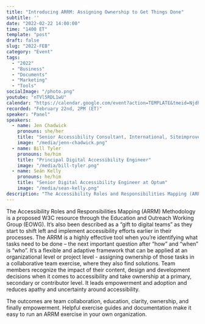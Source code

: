 ```yaml
---
title: "Introducing ARRM: Assigning Ownership to Get Things Done"
subtitle: ''
date: "2022-02-22 14:00:00"
time: "1400 ET"
template: "post"
draft: false
slug: "2022-FEB"
category: "Event"
tags:
  - "2022"
  - "Business"
  - "Documents"
  - "Marketing"
  - "Tools"
socialImage: "/photo.png"
youtube: "nTVl5RDL1wU"
calendar: "https://calendar.google.com/event?action=TEMPLATE&tmeid=NjdhY2kwYnI3cTRmc2RxdHU2NWdmcDVjbGUgYWNjZXNzaWJpbGl0eXRhbGtzQG0&tmsrc=accessibilitytalks%40gmail.com"
recorded: "February 22nd, 2PM (ET)"
speaker: "Panel"
speakers:
  - name: Jen Chadwick
    pronouns: she/her
    title: "Senior Accessibility Consultant, International, Siteimprove"
    image: "/media/jenn-chadwick.png"
  - name: Bill Tyler
    pronouns: he/him
    title: "Principal Digital Accessibility Engineer"
    image: "/media/bill-tyler.png"
  - name: Seán Kelly
    pronouns: he/him
    title: "Senior Digital Accessibility Engineer at Optum"
    image: "/media/sean-kelly.png"
description: "The Accessibility Roles and Responsibilities Mapping (ARRM) Methodology is a proposed W3C resource through the Education and Outreach Working Group (EOWG). It’s also been described as a “gift to digital teams” as they start to shift left and implement accessibility efforts earlier in their processes. The ARRM is a highly effective tool when you’re identifying what tasks need to be done – the next important question after “how” and “when” is “who”. It’s a flexible and adaptive framework that can be applied at an organizational level or project level - assigning ownership of those tasks in a collaborative team exercise, where they also find solutions. The outcomes are team collaboration, education, clarity, ownership, and finally empowerment."
---
```

The Accessibility Roles and Responsibilities Mapping (ARRM) Methodology is a proposed W3C resource through the Education and Outreach Working Group (EOWG).  It’s also been described as a “gift to digital teams” as they start to shift left and implement accessibility efforts earlier in their processes.  The ARRM is a highly effective tool when you’re identifying what tasks need to be done – the next important question after “how” and “when” is “who”.   It’s a flexible and adaptive framework that can be applied at an organizational level or project level - assigning ownership of those tasks in a collaborative team exercise, where they also find solutions.  Team members recognize the impact of their content, design and development decisions when it comes to accessibility and take ownership at a primary, secondary or contributor level.  It leads empowerment and adoption and reduces apathy and uncertainty around accessibility.

The outcomes are team collaboration, education, clarity, ownership, and finally empowerment. Helpful exercise guides and documentation make it easy to run an ARRM exercise in your own organization.
